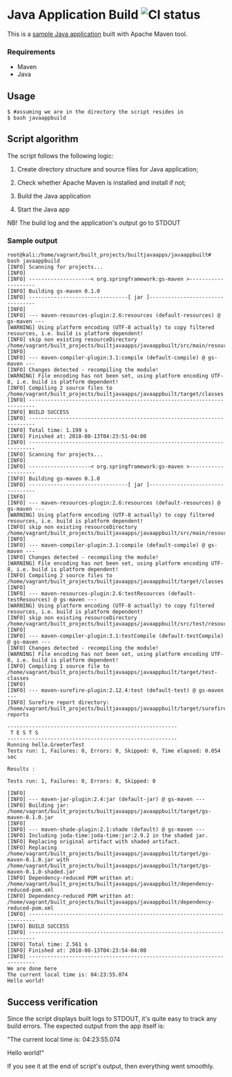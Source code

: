# Java Application Build ![CI status](https://img.shields.io/badge/tested-yes-brightgreen.svg)

This is a [sample Java application](https://spring.io/guides/gs/maven/) built with Apache Maven tool.

### Requirements
* Maven
* Java

## Usage

```console
$ #assuming we are in the directory the script resides in
$ bash javaappbuild
```
## Script algorithm
The script follows the following logic: 

  1) Create directory structure and source files for Java application;

  2) Check whether Apache Maven is installed and install if not;

  3) Build the Java application 

  4) Start the Java app

NB! The build log and the application's output go to STDOUT

### Sample output
```console
root@kali:/home/vagrant/built_projects/builtjavaapps/javaappbuilt# bash javaappbuild 
[INFO] Scanning for projects...
[INFO] 
[INFO] --------------------< org.springframework:gs-maven >--------------------
[INFO] Building gs-maven 0.1.0
[INFO] --------------------------------[ jar ]---------------------------------
[INFO] 
[INFO] --- maven-resources-plugin:2.6:resources (default-resources) @ gs-maven ---
[WARNING] Using platform encoding (UTF-8 actually) to copy filtered resources, i.e. build is platform dependent!
[INFO] skip non existing resourceDirectory /home/vagrant/built_projects/builtjavaapps/javaappbuilt/src/main/resources
[INFO] 
[INFO] --- maven-compiler-plugin:3.1:compile (default-compile) @ gs-maven ---
[INFO] Changes detected - recompiling the module!
[WARNING] File encoding has not been set, using platform encoding UTF-8, i.e. build is platform dependent!
[INFO] Compiling 2 source files to /home/vagrant/built_projects/builtjavaapps/javaappbuilt/target/classes
[INFO] ------------------------------------------------------------------------
[INFO] BUILD SUCCESS
[INFO] ------------------------------------------------------------------------
[INFO] Total time: 1.199 s
[INFO] Finished at: 2018-08-13T04:23:51-04:00
[INFO] ------------------------------------------------------------------------
[INFO] Scanning for projects...
[INFO] 
[INFO] --------------------< org.springframework:gs-maven >--------------------
[INFO] Building gs-maven 0.1.0
[INFO] --------------------------------[ jar ]---------------------------------
[INFO] 
[INFO] --- maven-resources-plugin:2.6:resources (default-resources) @ gs-maven ---
[WARNING] Using platform encoding (UTF-8 actually) to copy filtered resources, i.e. build is platform dependent!
[INFO] skip non existing resourceDirectory /home/vagrant/built_projects/builtjavaapps/javaappbuilt/src/main/resources
[INFO] 
[INFO] --- maven-compiler-plugin:3.1:compile (default-compile) @ gs-maven ---
[INFO] Changes detected - recompiling the module!
[WARNING] File encoding has not been set, using platform encoding UTF-8, i.e. build is platform dependent!
[INFO] Compiling 2 source files to /home/vagrant/built_projects/builtjavaapps/javaappbuilt/target/classes
[INFO] 
[INFO] --- maven-resources-plugin:2.6:testResources (default-testResources) @ gs-maven ---
[WARNING] Using platform encoding (UTF-8 actually) to copy filtered resources, i.e. build is platform dependent!
[INFO] skip non existing resourceDirectory /home/vagrant/built_projects/builtjavaapps/javaappbuilt/src/test/resources
[INFO] 
[INFO] --- maven-compiler-plugin:3.1:testCompile (default-testCompile) @ gs-maven ---
[INFO] Changes detected - recompiling the module!
[WARNING] File encoding has not been set, using platform encoding UTF-8, i.e. build is platform dependent!
[INFO] Compiling 1 source file to /home/vagrant/built_projects/builtjavaapps/javaappbuilt/target/test-classes
[INFO] 
[INFO] --- maven-surefire-plugin:2.12.4:test (default-test) @ gs-maven ---
[INFO] Surefire report directory: /home/vagrant/built_projects/builtjavaapps/javaappbuilt/target/surefire-reports

-------------------------------------------------------
 T E S T S
-------------------------------------------------------
Running hello.GreeterTest
Tests run: 1, Failures: 0, Errors: 0, Skipped: 0, Time elapsed: 0.054 sec

Results :

Tests run: 1, Failures: 0, Errors: 0, Skipped: 0

[INFO] 
[INFO] --- maven-jar-plugin:2.4:jar (default-jar) @ gs-maven ---
[INFO] Building jar: /home/vagrant/built_projects/builtjavaapps/javaappbuilt/target/gs-maven-0.1.0.jar
[INFO] 
[INFO] --- maven-shade-plugin:2.1:shade (default) @ gs-maven ---
[INFO] Including joda-time:joda-time:jar:2.9.2 in the shaded jar.
[INFO] Replacing original artifact with shaded artifact.
[INFO] Replacing /home/vagrant/built_projects/builtjavaapps/javaappbuilt/target/gs-maven-0.1.0.jar with /home/vagrant/built_projects/builtjavaapps/javaappbuilt/target/gs-maven-0.1.0-shaded.jar
[INFO] Dependency-reduced POM written at: /home/vagrant/built_projects/builtjavaapps/javaappbuilt/dependency-reduced-pom.xml
[INFO] Dependency-reduced POM written at: /home/vagrant/built_projects/builtjavaapps/javaappbuilt/dependency-reduced-pom.xml
[INFO] ------------------------------------------------------------------------
[INFO] BUILD SUCCESS
[INFO] ------------------------------------------------------------------------
[INFO] Total time: 2.561 s
[INFO] Finished at: 2018-08-13T04:23:54-04:00
[INFO] ------------------------------------------------------------------------
We are done here
The current local time is: 04:23:55.074
Hello world!
```

## Success verification

Since the script displays built logs to STDOUT, it's quite easy to track any build errors.
The expected output from the app itself is:

"The current local time is: 04:23:55.074

Hello world!"

If you see it at the end of script's output, then everything went smoothly.
